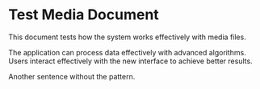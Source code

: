 # Test Media Document

This document tests how the system works effectively with media files.

The application can process data effectively with advanced algorithms. Users interact effectively with the new interface to achieve better results.

Another sentence without the pattern.
